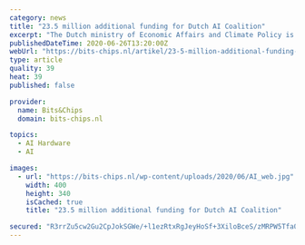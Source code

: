```yaml
---
category: news
title: "23.5 million additional funding for Dutch AI Coalition"
excerpt: "The Dutch ministry of Economic Affairs and Climate Policy is providing the Nederlandse AI Coalitie (Dutch AI Coalition) with an additional 23.5 million euros in funding. The money is intended for exploring and developing applications."
publishedDateTime: 2020-06-26T13:20:00Z
webUrl: "https://bits-chips.nl/artikel/23-5-million-additional-funding-for-dutch-ai-coalition/"
type: article
quality: 39
heat: 39
published: false

provider:
  name: Bits&Chips
  domain: bits-chips.nl

topics:
  - AI Hardware
  - AI

images:
  - url: "https://bits-chips.nl/wp-content/uploads/2020/06/AI_web.jpg"
    width: 400
    height: 340
    isCached: true
    title: "23.5 million additional funding for Dutch AI Coalition"

secured: "R3rrZu5cw2Gu2CpJokSGWe/+l1ezRtxRgJeyHoSf+3XiloBceS/zMRPW5Tfa0X/J5TW1j0Vs6juBbd1BqM9vAZgd7X+PQUPowCYCVz6TKaTvGxMrWcdPwZAyI9b45XE21MNGj8bX0+H1Ek3sOHLaErqq8m0X/m8AME6Cpp1cZD2tX44p4XxSzr6ZBqjq3XI4xj3RDK49+jYJhFuO34tBldY9utBg//FHBH+AjlB7bxJzsJwjedf9I7prSHi4Jm3aX5v5qm9rhbczG8MiqGz9UagcYwihHH8XQyyq0O+ygmPFf4XloLPpWY47KgYvT6/8VCJkSEc2O0ZdGK0+jZTs6g==;Wmu/GmPP86+BBU7CMy3Qig=="
---
```


